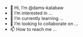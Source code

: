 - 👋 Hi, I’m @dams-kalabaw
- 👀 I’m interested in ...
- 🌱 I’m currently learning ...
- 💞️ I’m looking to collaborate on ...
- 📫 How to reach me ...



<!---
dams-kalabaw/dams-kalabaw is a ✨ special ✨ repository because its `README.md` (this file) appears on your GitHub profile.
You can click the Preview link to take a look at your changes.
--->
